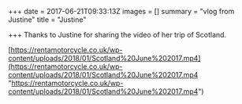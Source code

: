 +++
date = 2017-06-21T09:33:13Z
images = []
summary = "vlog from Justine"
title = "Justine"

+++
Thanks to Justine for sharing the video of her trip of Scotland.

[https://rentamotorcycle.co.uk/wp-content/uploads/2018/01/Scotland%20June%202017.mp4](https://rentamotorcycle.co.uk/wp-content/uploads/2018/01/Scotland%20June%202017.mp4 "https://rentamotorcycle.co.uk/wp-content/uploads/2018/01/Scotland%20June%202017.mp4")